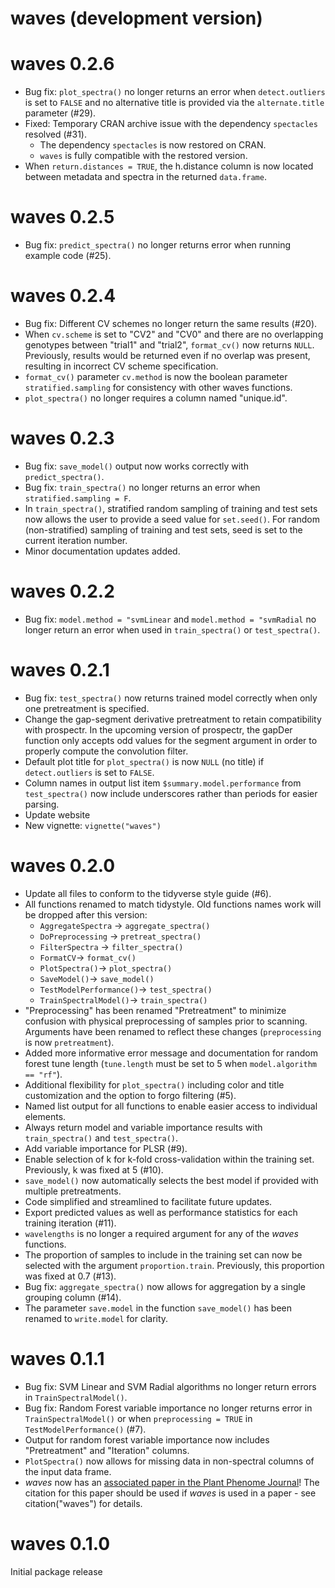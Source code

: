 # waves (development version)

# waves 0.2.6

* Bug fix: `plot_spectra()` no longer returns an error when `detect.outliers` is set to `FALSE` and no alternative title is provided via the `alternate.title` parameter (#29).
* Fixed: Temporary CRAN archive issue with the dependency `spectacles` resolved (#31). 
  - The dependency `spectacles` is now restored on CRAN.
  - `waves` is fully compatible with the restored version.
* When `return.distances = TRUE`, the h.distance column is now located between metadata and spectra in the returned `data.frame`.

# waves 0.2.5

* Bug fix: `predict_spectra()` no longer returns error when running example code (#25).


# waves 0.2.4

* Bug fix: Different CV schemes no longer return the same results (#20).
* When `cv.scheme` is set to "CV2" and "CV0" and there are no overlapping genotypes between "trial1" and "trial2", `format_cv()` now returns `NULL`. Previously, results would be returned even if no overlap was present, resulting in incorrect CV scheme specification.
* `format_cv()` parameter `cv.method` is now the boolean parameter `stratified.sampling` for consistency with other waves functions. 
* `plot_spectra()` no longer requires a column named "unique.id".


# waves 0.2.3

* Bug fix: `save_model()` output now works correctly with `predict_spectra()`.
* Bug fix: `train_spectra()` no longer returns an error when `stratified.sampling = F`.
* In `train_spectra()`, stratified random sampling of training and test sets now allows the user to provide a seed value for `set.seed()`. For random (non-stratified) sampling of training and test sets, seed is set to the current iteration number.
* Minor documentation updates added.


# waves 0.2.2

* Bug fix: `model.method = "svmLinear` and `model.method = "svmRadial` no longer return an error when used in `train_spectra()` or `test_spectra()`.


# waves 0.2.1

* Bug fix: `test_spectra()` now returns trained model correctly when only one pretreatment is specified.
* Change the gap-segment derivative pretreatment to retain compatibility with prospectr. In the upcoming version of prospectr, the gapDer function only accepts odd values for the segment argument in order to properly compute the convolution filter.
* Default plot title for `plot_spectra()` is now `NULL` (no title) if `detect.outliers` is set to `FALSE`.
* Column names in output list item `$summary.model.performance` from `test_spectra()` now include underscores rather than periods for easier parsing.
* Update website
* New vignette: `vignette("waves")`


# waves 0.2.0

* Update all files to conform to the tidyverse style guide (#6).
* All functions renamed to match tidystyle. Old functions names work will be dropped after this version: 
    - `AggregateSpectra` -> `aggregate_spectra()`
    - `DoPreprocessing` -> `pretreat_spectra()`
    - `FilterSpectra` -> `filter_spectra()`
    - `FormatCV`-> `format_cv()`
    - `PlotSpectra()`-> `plot_spectra()`
    - `SaveModel()`-> `save_model()`
    - `TestModelPerformance()`-> `test_spectra()`
    - `TrainSpectralModel()`-> `train_spectra()`
* "Preprocessing" has been renamed "Pretreatment" to minimize confusion with physical preprocessing of samples prior to scanning. Arguments have been renamed to reflect these changes (`preprocessing` is now `pretreatment`).
* Added more informative error message and documentation for random forest tune length (`tune.length` must be set to 5 when `model.algorithm == "rf"`).
* Additional flexibility for `plot_spectra()` including color and title customization and the option to forgo filtering (#5).
* Named list output for all functions to enable easier access to individual elements.
* Always return model and variable importance results with `train_spectra()` and `test_spectra()`.
* Add variable importance for PLSR (#9).
* Enable selection of k for k-fold cross-validation within the training set. Previously, k was fixed at 5 (#10).
* `save_model()` now automatically selects the best model if provided with multiple pretreatments.
* Code simplified and streamlined to facilitate future updates.
* Export predicted values as well as performance statistics for each training iteration (#11).
* `wavelengths` is no longer a required argument for any of the *waves* functions.
* The proportion of samples to include in the training set can now be selected with the argument `proportion.train`. Previously, this proportion was fixed at 0.7 (#13).
* Bug fix: `aggregate_spectra()` now allows for aggregation by a single grouping column (#14).
* The parameter `save.model` in the function `save_model()` has been renamed to `write.model` for clarity.


# waves 0.1.1

* Bug fix: SVM Linear and SVM Radial algorithms no longer return errors in `TrainSpectralModel()`.
* Bug fix: Random Forest variable importance no longer returns error in `TrainSpectralModel()` or when `preprocessing = TRUE` in `TestModelPerformance()` (#7). 
* Output for random forest variable importance now includes "Pretreatment" and "Iteration" columns.
* `PlotSpectra()` now allows for missing data in non-spectral columns of the input data frame.
* *waves* now has an [associated paper in the Plant Phenome Journal](https://doi.org/10.1002/ppj2.20012)! The citation for this paper should be used if *waves* is used in a paper - see citation("waves") for details.

# waves 0.1.0

Initial package release
